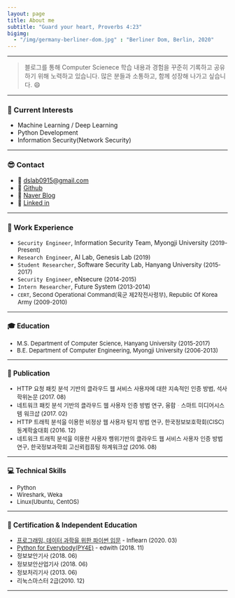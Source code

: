 ```yaml
---
layout: page
title: About me
subtitle: "Guard your heart, Proverbs 4:23"
bigimg:
  - "/img/germany-berliner-dom.jpg" : "Berliner Dom, Berlin, 2020"
---
```


---

> 블로그를 통해 Computer Scienece 학습 내용과 경험을 꾸준히 기록하고 공유하기 위해 노력하고 있습니다. 많은 분들과 소통하고, 함께 성장해 나가고 싶습니다. :smile:

---

### :dart: Current Interests
  - Machine Learning / Deep Learning
  - Python Development
  - Information Security(Network Security)

---

### :sunglasses: Contact
  - :email: dslab0915@gmail.com
  - :pushpin: [Github](https://github.com/choidslab)
  - :pushpin: [Naver Blog](https://blog.dslab.kr)
  - :pushpin: [Linked in](https://www.linkedin.com/in/dooseop-choi-23206871/)

---

### :office: Work Experience
  - `Security Engineer`, Information Security Team, Myongji University <font size="2px">(2019-Present)</font>
  - `Research Engineer`, AI Lab, Genesis Lab <font size="2px">(2019)</font>
  - `Student Researcher`, Software Security Lab, Hanyang University <font size="2px">(2015-2017)</font>
  - `Security Engineer`, eNsecure <font size="2px">(2014-2015)</font>
  - `Intern Researcher`, Future System <font size="2px">(2013-2014)<font>
  - `CERT`, Second Operational Command(육군 제2작전사령부), Republic Of Korea Army <font size="2px">(2009-2010)</font>

---

### :mortar_board: Education
  - M.S. Department of Computer Science, Hanyang University <font size="2px">(2015-2017)</font>
  - B.E. Department of Computer Engineering, Myongji University <font size="2px">(2006-2013)</font>

---

### :pencil: Publication

  - HTTP 요청 패킷 분석 기반의 클라우드 웹 서비스 사용자에 대한 지속적인 인증 방법, 석사 학위논문 <font size="2px">(2017. 08)</font><br>
  - 네트워크 패킷 분석 기반의 클라우드 웹 사용자 인증 방법 연구, 융합ᆞ스마트 미디어시스템 워크샵 <font size="2px">(2017. 02)</font><br>
  - HTTP 트래픽 분석을 이용한 비정상 웹 사용자 탐지 방법 연구, 한국정보보호학회(CISC) 동계학술대회 <font size="2px">(2016. 12)</font><br>
  - 네트워크 트래픽 분석을 이용한 사용자 행위기반의 클라우드 웹 서비스 사용자 인증 방법 연구,  한국정보과학회 고신뢰컴퓨팅 하계워크샵 <font size="2px">(2016. 08)</font><br>

---

### :computer: Technical Skills
  - Python
  - Wireshark, Weka
  - Linux(Ubuntu, CentOS)

---

### :scroll: Certification & Independent Education
  - [프로그래밍, 데이터 과학을 위한 파이썬 입문](https://drive.google.com/open?id=1nR7_vnOlPybom__wC3RLqdbXUrmSSVgw) - Inflearn <font size="2px">(2020. 03)</font>
  - [Python for Everybody(PY4E)](http://www.edwith.org/certificate/A20181126-360949?langCode=ko) - edwith <font size="2px">(2018. 11)</font>
  - 정보보안기사 <font size="2px">(2018. 06)</font>
  - 정보보안산업기사 <font size="2px">(2018. 06)</font>
  - 정보처리기사 <font size="2px">(2013. 06)</font>
  - 리눅스마스터 <font size="2px">2급(2010. 12)</font>
 
---
